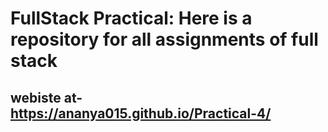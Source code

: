 # FullStack Practical: Here is a repository for all assignments of full stack
## webiste at-https://ananya015.github.io/Practical-4/
